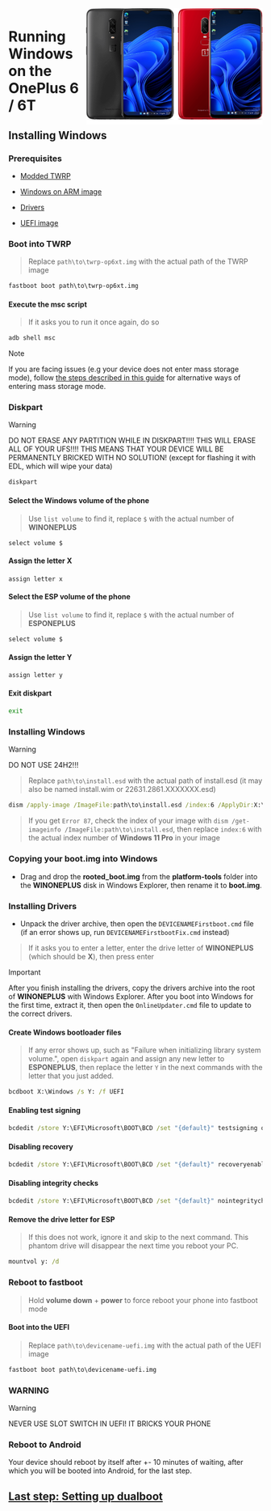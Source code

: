 <img align="right" src="https://github.com/WoA-OnePlus-6-Series/WoA-on-OnePlus6-Series/blob/main/OP6xT.png" width="350" alt="Windows 11 running on fajita/enchilada">

# Running Windows on the OnePlus 6 / 6T

## Installing Windows

### Prerequisites
- [Modded TWRP](https://github.com/WoA-OnePlus-6-Series/WoA-on-OnePlus6-Series/releases/tag/Recovery)

- [Windows on ARM image](https://arkt-7.github.io/woawin/)
  
- [Drivers](https://github.com/WoA-OnePlus-6-Series/WoA-on-OnePlus6-Series/releases/tag/Drivers)
  
- [UEFI image](https://github.com/WoA-OnePlus-6-Series/WoA-on-OnePlus6-Series/releases/tag/UEFI)

### Boot into TWRP
> Replace `path\to\twrp-op6xt.img` with the actual path of the TWRP image
```cmd
fastboot boot path\to\twrp-op6xt.img
```

#### Execute the msc script
> If it asks you to run it once again, do so
```cmd
adb shell msc
```

> [!Note]
> If you are facing issues (e.g your device does not enter mass storage mode), follow [the steps described in this guide](/guide/troubleshooting.md#mass-storage-mode-does-not-work) for alternative ways of entering mass storage mode.

### Diskpart
> [!WARNING]
> DO NOT ERASE ANY PARTITION WHILE IN DISKPART!!!! THIS WILL ERASE ALL OF YOUR UFS!!!! THIS MEANS THAT YOUR DEVICE WILL BE PERMANENTLY BRICKED WITH NO SOLUTION! (except for flashing it with EDL, which will wipe your data)
```cmd
diskpart
```

#### Select the Windows volume of the phone
> Use `list volume` to find it, replace `$` with the actual number of **WINONEPLUS**
```diskpart
select volume $
```

#### Assign the letter X
```diskpart
assign letter x
```

#### Select the ESP volume of the phone
> Use `list volume` to find it, replace `$` with the actual number of **ESPONEPLUS**
```diskpart
select volume $
```

#### Assign the letter Y
```diskpart
assign letter y
```

#### Exit diskpart
```cmd
exit
```

### Installing Windows
> [!Warning]
> DO NOT USE 24H2!!!

> Replace `path\to\install.esd` with the actual path of install.esd (it may also be named install.wim or 22631.2861.XXXXXXX.esd)

```cmd
dism /apply-image /ImageFile:path\to\install.esd /index:6 /ApplyDir:X:\
```

> If you get `Error 87`, check the index of your image with `dism /get-imageinfo /ImageFile:path\to\install.esd`, then replace `index:6` with the actual index number of **Windows 11 Pro** in your image

### Copying your boot.img into Windows
- Drag and drop the **rooted_boot.img** from the **platform-tools** folder into the **WINONEPLUS** disk in Windows Explorer, then rename it to **boot.img**.

### Installing Drivers
- Unpack the driver archive, then open the `DEVICENAMEFirstboot.cmd` file (if an error shows up, run `DEVICENAMEFirstbootFix.cmd` instead)

> If it asks you to enter a letter, enter the drive letter of **WINONEPLUS** (which should be **X**), then press enter

> [!IMPORTANT]
> After you finish installing the drivers, copy the drivers archive into the root of **WINONEPLUS** with Windows Explorer. After you boot into Windows for the first time, extract it, then open the `OnlineUpdater.cmd` file to update to the correct drivers.

#### Create Windows bootloader files
> If any error shows up, such as "Failure when initializing library system volume.", open `diskpart` again and assign any new letter to **ESPONEPLUS**, then replace the letter `Y` in the next commands with the letter that you just added.
```cmd
bcdboot X:\Windows /s Y: /f UEFI
```

#### Enabling test signing
```cmd
bcdedit /store Y:\EFI\Microsoft\BOOT\BCD /set "{default}" testsigning on
```

#### Disabling recovery
```cmd
bcdedit /store Y:\EFI\Microsoft\BOOT\BCD /set "{default}" recoveryenabled no
```

#### Disabling integrity checks
```cmd
bcdedit /store Y:\EFI\Microsoft\BOOT\BCD /set "{default}" nointegritychecks on
```

#### Remove the drive letter for ESP
> If this does not work, ignore it and skip to the next command. This phantom drive will disappear the next time you reboot your PC.
```cmd
mountvol y: /d
```

### Reboot to fastboot
> Hold **volume down** + **power** to force reboot your phone into fastboot mode

#### Boot into the UEFI
> Replace `path\to\devicename-uefi.img` with the actual path of the UEFI image
```cmd
fastboot boot path\to\devicename-uefi.img
```

### WARNING
> [!Warning]
> NEVER USE SLOT SWITCH IN UEFI! IT BRICKS YOUR PHONE

### Reboot to Android
Your device should reboot by itself after +- 10 minutes of waiting, after which you will be booted into Android, for the last step.

## [Last step: Setting up dualboot](/guide/4-dualboot.md)
















